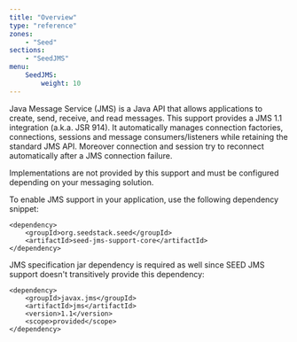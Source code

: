 ```yaml
---
title: "Overview"
type: "reference"
zones:
    - "Seed"
sections:
    - "SeedJMS"
menu:
    SeedJMS:
        weight: 10
---
```



Java Message Service (JMS) is a Java API that allows applications to create, send, receive, and read messages.
This support provides a JMS 1.1 integration (a.k.a. JSR 914). It automatically manages connection factories,
connections, sessions and message consumers/listeners while retaining the standard JMS API. Moreover connection
and session try to reconnect automatically after a JMS connection failure.

<div class="callout callout-info">
Implementations are not provided by this support and must be configured depending on your messaging solution.
</div>

To enable JMS support in your application, use the following dependency snippet:

    <dependency>
        <groupId>org.seedstack.seed</groupId>
        <artifactId>seed-jms-support-core</artifactId>
    </dependency>

JMS specification jar dependency is required as well since SEED JMS support doesn't transitively provide this dependency:

    <dependency>
        <groupId>javax.jms</groupId>
        <artifactId>jms</artifactId>
        <version>1.1</version>
        <scope>provided</scope>
    </dependency>
